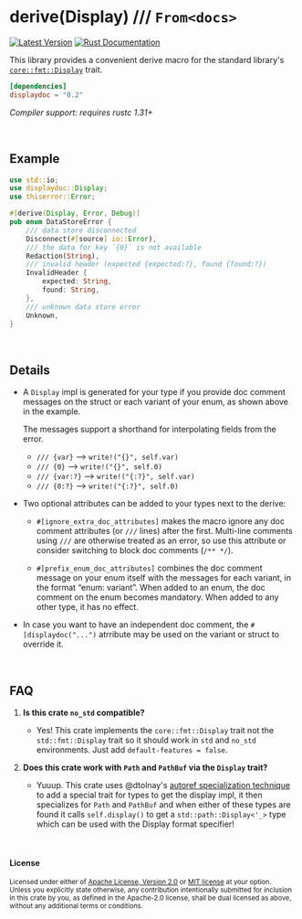 derive(Display) /// `From<docs>`
===============

[![Latest Version](https://img.shields.io/crates/v/displaydoc.svg)](https://crates.io/crates/displaydoc)
[![Rust Documentation](https://img.shields.io/badge/api-rustdoc-blue.svg)](https://docs.rs/displaydoc)

This library provides a convenient derive macro for the standard library's
[`core::fmt::Display`] trait.

[`core::fmt::Display`]: https://doc.rust-lang.org/std/fmt/trait.Display.html

```toml
[dependencies]
displaydoc = "0.2"
```

*Compiler support: requires rustc 1.31+*

<br>

## Example

```rust
use std::io;
use displaydoc::Display;
use thiserror::Error;

#[derive(Display, Error, Debug)]
pub enum DataStoreError {
    /// data store disconnected
    Disconnect(#[source] io::Error),
    /// the data for key `{0}` is not available
    Redaction(String),
    /// invalid header (expected {expected:?}, found {found:?})
    InvalidHeader {
        expected: String,
        found: String,
    },
    /// unknown data store error
    Unknown,
}
```

<br>

## Details

- A `Display` impl is generated for your type if you provide doc comment
  messages on the struct or each variant of your enum, as shown above in the
  example.

  The messages support a shorthand for interpolating fields from the error.

    - `/// {var}` ⟶ `write!("{}", self.var)`
    - `/// {0}` ⟶ `write!("{}", self.0)`
    - `/// {var:?}` ⟶ `write!("{:?}", self.var)`
    - `/// {0:?}` ⟶ `write!("{:?}", self.0)`

- Two optional attributes can be added to your types next to the derive:

    - `#[ignore_extra_doc_attributes]` makes the macro ignore any doc
      comment attributes (or `///` lines) after the first. Multi-line
      comments using `///` are otherwise treated as an error, so use this
      attribute or consider switching to block doc comments (`/** */`).

    - `#[prefix_enum_doc_attributes]` combines the doc comment message on
      your enum itself with the messages for each variant, in the format
      “enum: variant”. When added to an enum, the doc comment on the enum
      becomes mandatory. When added to any other type, it has no effect.

- In case you want to have an independent doc comment, the
  `#[displaydoc("...")` atrribute may be used on the variant or struct to
  override it.

<br>

## FAQ

1. **Is this crate `no_std` compatible?**
    * Yes! This crate implements the `core::fmt::Display` trait not the `std::fmt::Display` trait so it should work in `std` and `no_std` environments. Just add `default-features = false`.

2. **Does this crate work with `Path` and `PathBuf` via the `Display` trait?**
    * Yuuup. This crate uses @dtolnay's [autoref specialization technique](https://github.com/dtolnay/case-studies/blob/master/autoref-specialization/README.md) to add a special trait for types to get the display impl, it then specializes for `Path` and `PathBuf` and when either of these types are found it calls `self.display()` to get a `std::path::Display<'_>` type which can be used with the Display format specifier!

<br>

#### License

<sup>
Licensed under either of <a href="LICENSE-APACHE">Apache License, Version
2.0</a> or <a href="LICENSE-MIT">MIT license</a> at your option.
</sup>

<br>

<sub>
Unless you explicitly state otherwise, any contribution intentionally submitted
for inclusion in this crate by you, as defined in the Apache-2.0 license, shall
be dual licensed as above, without any additional terms or conditions.
</sub>
